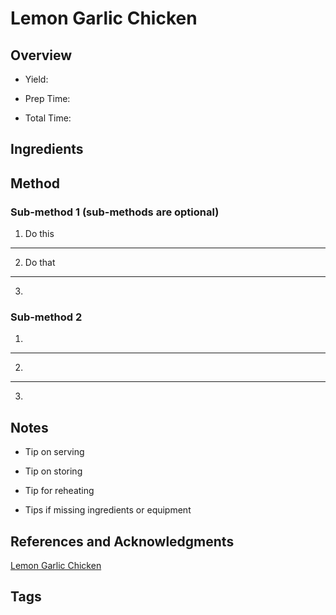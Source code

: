 # Lemon Garlic Chicken

## Overview

- Yield:

- Prep Time:

- Total Time:

## Ingredients



## Method

### Sub-method 1 (sub-methods are optional)

1. Do this
---
2. Do that
---
3.

### Sub-method 2

1.
---
2.
---
3.

## Notes

- Tip on serving

- Tip on storing

- Tip for reheating

- Tips if missing ingredients or equipment

## References and Acknowledgments

[Lemon Garlic Chicken](https://www.reddit.com/r/HealthyFood/comments/fm0cif/lemon_garlic_chicken_with_a_salad_drizzled_with/)

## Tags


